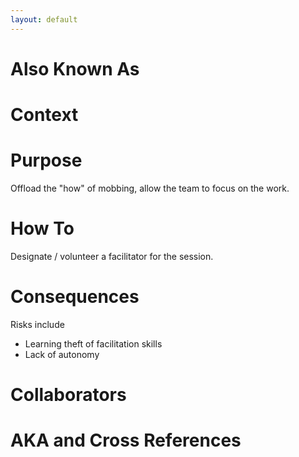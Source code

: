 ```yaml
---
layout: default
---
```

# Also Known As

# Context

# Purpose

Offload the "how" of mobbing, allow the team to focus on the work.

# How To

Designate / volunteer a facilitator for the session.

# Consequences

Risks include

- Learning theft of facilitation skills
- Lack of autonomy

# Collaborators

# AKA and Cross References
